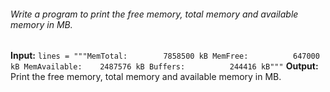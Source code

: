 ###### Write a program to print the free memory, total memory and available memory in MB.
**Input:** ``` lines = """MemTotal:        7858500 kB
                          MemFree:          647000 kB
                          MemAvailable:    2487576 kB
                           Buffers:          244416 kB""" ```
**Output:** Print the free memory, total memory and available memory in MB.
